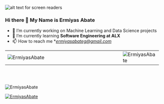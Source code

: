 ![alt text for screen readers](https://mobidev.biz/wp-content/uploads/2020/01/machine-learning-consulting-company.png "Machine Learning")
### Hi there 👋 My Name is Ermiyas Abate
- 🔭 I’m currently working on Machine Learning and Data Science projects
- 🌱 I’m currently learning **Software Engineering at ALX**
- 📫 How to reach me **ermiyasabateg@gmail.com* <br/>

<table style="width: 100%;">
  <tbody>
    <tr>
      <td style="width: 75%;">
        <img align="center" src="https://github-readme-stats.vercel.app/api?username=ErmiyasAbate&show_icons=true&locale=en" alt="ErmiyasAbate" />
      </td>
      <td>
        <img align="left" src="https://github-readme-stats.vercel.app/api/top-langs?username=ErmiyasAbate&show_icons=true&locale=en&layout=compact" alt="ErmiyasAbate" /></td>
    </tr>
  </tbody>
</table> <br/><br/>

<p align="left">
  <img src="https://komarev.com/ghpvc/?username=ErmiyasAbate&label=Profile%20views&color=0e75b6&style=flat" alt="ErmiyasAbate" />
</p>

<p align="left">
  <a href="https://github.com/ryo-ma/github-profile-trophy"><img src="https://github-profile-trophy.vercel.app/?username=ErmiyasAbate" alt="ErmiyasAbate" /></a>
</p>
<!--
**ErmiyasAbate/ErmiyasAbate** is a ✨ _special_ ✨ repository because its `README.md` (this file) appears on your GitHub profile.

Here are some ideas to get you started:

- 🔭 I’m currently working on Machine Learning and Data Science projects
- 🌱 I’m currently learning Computer Science.
- 👯 I’m looking to collaborate on ...
- 🤔 I’m looking for help with ...
- 💬 Ask me about ...
- 📫 How to reach me: ...
- 😄 Pronouns: ...
- ⚡ Fun fact: ...
-->

